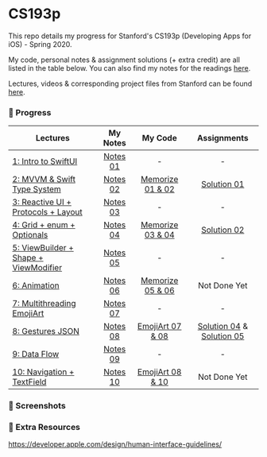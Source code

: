 # CS193p

This repo details my progress for Stanford's CS193p (Developing Apps for iOS) - Spring 2020.

My code, personal notes & assignment solutions (+ extra credit) are all listed in the table below. You can also find my notes for the readings [here](https://github.com/sk-ruban/CS193p/tree/master/Readings%20Notes).

Lectures, videos & corresponding project files from Stanford can be found [here](https://cs193p.sites.stanford.edu).

### 🚧 Progress

| Lectures | My Notes | My Code | Assignments |
| --------------- | :-------------: | :-------------: | :-------------: |
| [1: Intro to SwiftUI](https://www.youtube.com/watch?v=jbtqIBpUG7g) | [Notes 01](https://github.com/sk-ruban/CS193p/blob/master/Lecture%20Notes/01%20-%20Intro%20to%20SwiftUI.md) | - | - |
| [2: MVVM & Swift Type System](https://www.youtube.com/watch?v=4GjXq2Sr55Q) | [Notes 02](https://github.com/sk-ruban/CS193p/blob/master/Lecture%20Notes/02%20-%20MVVM%20%2B%20Swift%20Types.md) | [Memorize 01 & 02](https://github.com/sk-ruban/CS193p/tree/master/01%20%26%2002%20-%20Memorize) | [Solution 01](https://github.com/sk-ruban/CS193p/blob/master/Assignments/Assignment%201/README.md)|
| [3: Reactive UI + Protocols + Layout](https://www.youtube.com/watch?v=SIYdYpPXil4) | [Notes 03](https://github.com/sk-ruban/CS193p/blob/master/Lecture%20Notes/03%20-%20Reactive%20UI%20Protocols%20Layout.md) | - | - |
| [4: Grid + enum + Optionals](https://www.youtube.com/watch?v=eHEeWzFP6O4)|[Notes 04](https://github.com/sk-ruban/CS193p/blob/master/Lecture%20Notes/04%20-%20Grid%2C%20enum%20%26%20Optionals.md)|[Memorize 03 & 04](https://github.com/sk-ruban/CS193p/tree/master/03%20%26%2004%20-%20Memorize)| [Solution 02](https://github.com/sk-ruban/CS193p/blob/master/Assignments/Assignment%202/README.md)|
| [5: ViewBuilder + Shape + ViewModifier](https://www.youtube.com/watch?v=oDKDGCRdSHc)|[Notes 05](https://github.com/sk-ruban/CS193p/blob/master/Lecture%20Notes/05%20-%20ViewBuilder%20%2B%20Shape%20%2B%20ViewModifier.md)| - | - |
| [6: Animation](https://www.youtube.com/watch?v=3krC2c56ceQ)|[Notes 06](https://github.com/sk-ruban/CS193p/blob/master/Lecture%20Notes/06%20-%20Animation.md)|[Memorize 05 & 06](https://github.com/sk-ruban/CS193p/tree/master/05%20%26%2006%20-%20Memorize)| Not Done Yet|
| [7: Multithreading EmojiArt](https://youtu.be/tmx-OwkBWxA)|[Notes 07](https://github.com/sk-ruban/CS193p/blob/master/Lecture%20Notes/07%20-%20Multithreading%20EmojiArt.md)|-| - |
| [8: Gestures JSON](https://youtu.be/mz-rNLWJ0bk)|[Notes 08](https://github.com/sk-ruban/CS193p/blob/master/Lecture%20Notes/08%20-%20Gestures%20JSON.md)|[EmojiArt 07 & 08](https://github.com/sk-ruban/CS193p/tree/master/07%20%26%2008%20-%20EmojiArt)|[Solution 04](https://github.com/sk-ruban/CS193p/blob/master/Assignments/Assignment%204/README.md) & [Solution 05](https://github.com/sk-ruban/CS193p/blob/master/Assignments/Assignment%205/Assignment%205.md)|
| [9: Data Flow](https://youtu.be/0i152oA3T3s)|[Notes 09](https://github.com/sk-ruban/CS193p/blob/master/Lecture%20Notes/09%20-%20Data%20Flow.md)|-| - |
| [10: Navigation + TextField](https://youtu.be/CKexGQuIO7E)|[Notes 10](https://github.com/sk-ruban/CS193p/blob/master/Lecture%20Notes/10%20-%20Navigation%20%2B%20TextField.md)|[EmojiArt 08 & 10](https://github.com/sk-ruban/CS193p/commit/3bf879c1e4048e3b75b326e0b7126f7485402c20)|Not Done Yet|


### 📸 Screenshots

### 🍕 Extra Resources

https://developer.apple.com/design/human-interface-guidelines/

